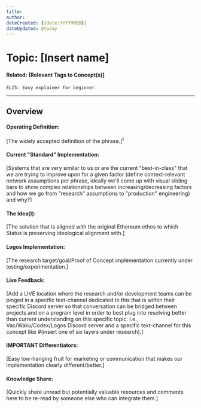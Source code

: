 ```yaml
---
title: 
author:
dateCreated: {{date:YYYYMMDD}}
dateUpdated: @today
---
```


# Topic: [Insert name] 
#### Related: [Relevant Tags to Concept(s)]
```
ELI5: Easy explainer for beginner.
```
---
## Overview

#### Operating Definition:
[The widely accepted definition of the phrase.]<sup>1</sup>

#### Current "Standard" Implementation:
[Systems that are very similar to us or are the current "best-in-class" that we are trying to improve upon for a given factor (define context-relevant network assumptions per phrase, ideally we'll come up with visual sliding bars to show complex relationships between increasing/decreasing factors and how we go from "research" assumptions to "production" engineering) and why?]  

#### The Idea(l):
[The solution that is aligned with the original Ethereum ethos to which Status is preserving ideological alignment with.]

#### Logos Implementation:
[The research target/goal/Proof of Concept implementation currently under testing/experimentation.]
  
#### Live Feedback:
[Add a LIVE location where the research and/or development teams can be pinged in a specific text-channel dedicated to this that is within their specific Discord server so that conversation can be bridged between projects and on a program level in order to best plug into resolving better than current understanding on this specific topic. I.e., Vac/Waku/Codex/Logos Discord server and a specific text-channel for this concept like #(insert one of six layers under research).]

#### IMPORTANT Differentiators:
[Easy low-hanging fruit for marketing or communication that makes our implementation clearly different/better.]
 
#### Knowledge Share:
[Quickly share unread but potentially valuable resources and comments here to be re-read by someone else who can integrate them.]
